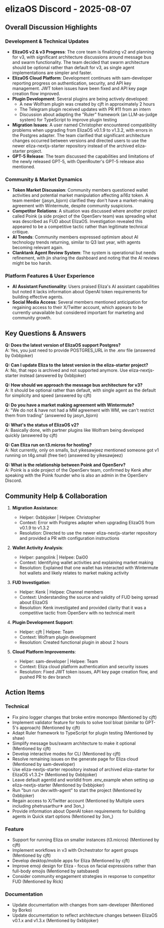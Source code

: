 # elizaOS Discord - 2025-08-07

## Overall Discussion Highlights

### Development & Technical Updates
- **ElizaOS v2 & v3 Progress**: The core team is finalizing v2 and planning for v3, with significant architecture discussions around message bus and swarm functionality. The team decided that swarm architecture should be optional rather than default for v3, as single agent implementations are simpler and faster.
- **ElizaOS Cloud Platform**: Development continues with sam-developer reporting progress on authentication, security, and API key management. JWT token issues have been fixed and API key page creation flow improved.
- **Plugin Development**: Several plugins are being actively developed:
  - A new Wolfram plugin was created by cjft in approximately 2 hours
  - The Telegram plugin received updates with PR #11 from an intern
  - Discussion about adapting the "Ruler" framework (an LLM-as-judge system) for TypeScript to improve plugin testing
- **Migration Issues**: A user named Christopher encountered compatibility problems when upgrading from ElizaOS v0.1.9 to v1.3.2, with errors in the Postgres adapter. The team clarified that significant architecture changes occurred between versions and directed users to use the newer eliza-nextjs-starter repository instead of the archived eliza-starter project.
- **GPT-5 Release**: The team discussed the capabilities and limitations of the newly released GPT-5, with OpenRouter's GPT-5 release also mentioned.

### Community & Market Dynamics
- **Token Market Discussion**: Community members questioned wallet activities and potential market manipulation affecting ai16z token. A team member (jasyn_bjorn) clarified they don't have a market-making agreement with Wintermute, despite community suspicions.
- **Competitor Relations**: A situation was discussed where another project called Poink (a side project of the OpenServ team) was spreading what was described as FUD about ElizaOS. Investigation revealed this appeared to be a competitive tactic rather than legitimate technical critique.
- **AI Trends**: Community members expressed optimism about AI technology trends returning, similar to Q3 last year, with agents becoming relevant again.
- **Clanktank Agent Review System**: The system is operational but needs refinement, with jin sharing the dashboard and noting that the AI reviews might be too harsh.

### Platform Features & User Experience
- **AI Assistant Functionality**: Users praised Eliza's AI assistant capabilities but noted it lacks information about OpenAI token requirements for building effective agents.
- **Social Media Access**: Several members mentioned anticipation for regaining access to their X/Twitter account, which appears to be currently unavailable but considered important for marketing and community growth.

## Key Questions & Answers

**Q: Does the latest version of ElizaOS support Postgres?**  
A: Yes, you just need to provide POSTGRES_URL in the .env file (answered by 0xbbjoker)

**Q: Can I update Eliza to the latest version in the eliza-starter project?**  
A: No, that repo is archived and not supported anymore. Use eliza-nextjs-starter instead (answered by 0xbbjoker)

**Q: How should we approach the message bus architecture for v3?**  
A: It should be optional rather than default, with single agent as the default for simplicity and speed (answered by cjft)

**Q: Do you have a market making agreement with Wintermute?**  
A: "We do not & have not had a MM agreement with WM, we can't restrict them from trading" (answered by jasyn_bjorn)

**Q: What's the status of ElizaOS v2?**  
A: Basically done, with partner plugins like Wolfram being developed quickly (answered by cjft)

**Q: Can Eliza run on t3.micros for hosting?**  
A: Not currently, only on smalls, but yikesawjeez mentioned someone got v1 running on t4g.small (free tier) (answered by yikesawjeez)

**Q: What is the relationship between Poink and OpenServ?**  
A: Poink is a side project of the OpenServ team, confirmed by Kenk after speaking with the Poink founder who is also an admin in the OpenServ Discord.

## Community Help & Collaboration

1. **Migration Assistance**:
   - Helper: 0xbbjoker | Helpee: Christopher
   - Context: Error with Postgres adapter when upgrading ElizaOS from v0.1.9 to v1.3.2
   - Resolution: Directed to use the newer eliza-nextjs-starter repository and provided a PR with configuration instructions

2. **Wallet Activity Analysis**:
   - Helper: pangolink | Helpee: Dai00
   - Context: Identifying wallet activities and explaining market making
   - Resolution: Explained that one wallet has interacted with Wintermute hot wallets and likely relates to market making activity

3. **FUD Investigation**:
   - Helper: Kenk | Helpee: Channel members
   - Context: Understanding the source and validity of FUD being spread about ElizaOS
   - Resolution: Kenk investigated and provided clarity that it was a competitive tactic from OpenServ with no technical merit

4. **Plugin Development Support**:
   - Helper: cjft | Helpee: Team
   - Context: Wolfram plugin development
   - Resolution: Created functional plugin in about 2 hours

5. **Cloud Platform Improvements**:
   - Helper: sam-developer | Helpee: Team
   - Context: Eliza cloud platform authentication and security issues
   - Resolution: Fixed JWT token issues, API key page creation flow, and pushed PR to dev branch

## Action Items

### Technical
- Fix pino logger changes that broke entire monorepo (Mentioned by cjft)
- Implement validator feature for tools to solve tool bloat (similar to GPT-5's approach) (Mentioned by cjft)
- Adapt Ruler framework to TypeScript for plugin testing (Mentioned by shaw)
- Simplify message bus/swarm architecture to make it optional (Mentioned by cjft)
- Develop interactive modes for CLI (Mentioned by cjft)
- Resolve remaining issues on the generate page for Eliza cloud (Mentioned by sam-developer)
- Use eliza-nextjs-starter repository instead of archived eliza-starter for ElizaOS v1.3.2+ (Mentioned by 0xbbjoker)
- Leave default agentId and worldId from .env_example when setting up eliza-nextjs-starter (Mentioned by 0xbbjoker)
- Run "bun run dev:with-agent" to start the project (Mentioned by 0xbbjoker)
- Regain access to X/Twitter account (Mentioned by Multiple users including phetrusarthur✈ and 3on_)
- Provide information about OpenAI token requirements for building agents in Quick start options (Mentioned by 3on_)

### Feature
- Support for running Eliza on smaller instances (t3.micros) (Mentioned by cjft)
- Implement workflows in v3 with Orchestrator for agent groups (Mentioned by cjft)
- Develop desktop/mobile apps for Eliza (Mentioned by cjft)
- Improve emoji design for Eliza - focus on facial expressions rather than full-body emojis (Mentioned by satsbased)
- Consider community engagement strategies in response to competitor FUD (Mentioned by Rick)

### Documentation
- Update documentation with changes from sam-developer (Mentioned by Borko)
- Update documentation to reflect architecture changes between ElizaOS v0.1.x and v1.3.x (Mentioned by 0xbbjoker)